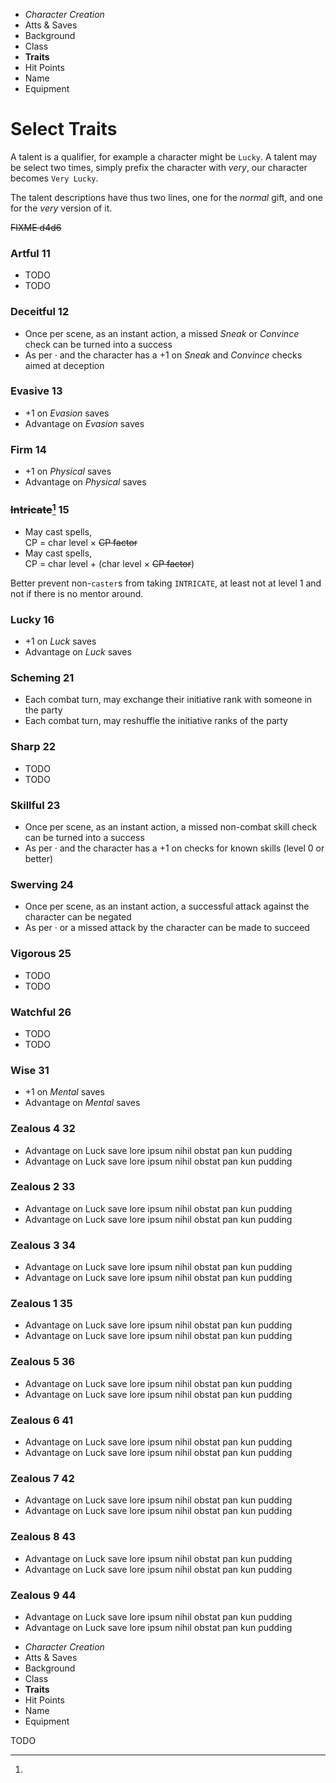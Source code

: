 
<!-- .margin.compass -->
* _Character Creation_
* Atts & Saves
* Background
* Class
* **Traits**
* Hit Points
* Name
* Equipment


# Select Traits

A talent is a qualifier, for example a character might be `Lucky`. A talent may be select two times, simply prefix the character with _very_, our character becomes `Very Lucky`.

The talent descriptions have thus two lines, one for the _normal_ gift, and one for the _very_ version of it.

~~FIXME d4d6~~



<!-- <div.trait> -->

### Artful **11**
* TODO
* TODO

<!-- </div> -->

<!-- <div.trait> -->

### Deceitful **12**
* Once per scene, as an instant action, a missed _Sneak_ or _Convince_ check can be turned into a success
* As per · and the character has a +1 on _Sneak_ and _Convince_ checks aimed at deception

<!-- </div> -->

<!-- <div.trait> -->

### Evasive **13**
* +1 on _Evasion_ saves
* Advantage on _Evasion_ saves

<!-- </div> -->

<!-- <div.trait> -->

### Firm **14**
* +1 on _Physical_ saves
* Advantage on _Physical_ saves

<!-- </div> -->

<!-- <div.trait> -->

### ~~Intricate~~[^1] **15**
* May cast spells,<br/>CP = char level × ~~CP factor~~
* May cast spells,<br/>CP = char level + (char level × ~~CP factor~~)

[^1]:
  Better prevent non-`caster`s from taking `INTRICATE`, at least not at level 1 and not if there is no mentor around.

<!-- </div> -->

<!-- <div.trait> -->

### Lucky **16**
* +1 on _Luck_ saves
* Advantage on _Luck_ saves

<!-- </div> -->

<!-- <div.trait> -->

### Scheming **21**
* Each combat turn,  may exchange their initiative rank with someone in the party
* Each combat turn,  may reshuffle the initiative ranks of the party

<!-- </div> -->

<!-- <div.trait> -->

### Sharp **22**
* TODO
* TODO

<!-- </div> -->

<!-- <div.trait> -->

### Skillful **23**
* Once per scene, as an instant action, a missed non-combat skill check can be turned into a success
* As per · and the character has a +1 on checks for known skills (level 0 or better)

<!-- </div> -->

<!-- <div.trait> -->

### Swerving **24**
* Once per scene, as an instant action, a successful attack against the character can be negated
* As per · or a missed attack by the character can be made to succeed

<!-- </div> -->

<!-- <div.trait> -->

### Vigorous **25**
* TODO
* TODO

<!-- </div> -->

<!-- <div.trait> -->

### Watchful **26**
* TODO
* TODO

<!-- </div> -->

<!-- <div.trait> -->

### Wise **31**
* +1 on _Mental_ saves
* Advantage on _Mental_ saves

<!-- </div> -->

<!-- <div.trait> -->

### Zealous 4 **32**
* Advantage on Luck save lore ipsum nihil obstat pan kun pudding
* Advantage on Luck save lore ipsum nihil obstat pan kun pudding

<!-- </div> -->

<!-- <div.trait> -->

### Zealous 2 **33**
* Advantage on Luck save lore ipsum nihil obstat pan kun pudding
* Advantage on Luck save lore ipsum nihil obstat pan kun pudding

<!-- </div> -->

<!-- <div.trait> -->

### Zealous 3 **34**
* Advantage on Luck save lore ipsum nihil obstat pan kun pudding
* Advantage on Luck save lore ipsum nihil obstat pan kun pudding

<!-- </div> -->

<!-- <div.trait> -->

### Zealous 1 **35**
* Advantage on Luck save lore ipsum nihil obstat pan kun pudding
* Advantage on Luck save lore ipsum nihil obstat pan kun pudding

<!-- </div> -->

<!-- <div.trait> -->

### Zealous 5 **36**
* Advantage on Luck save lore ipsum nihil obstat pan kun pudding
* Advantage on Luck save lore ipsum nihil obstat pan kun pudding

<!-- </div> -->

<!-- <div.trait> -->

### Zealous 6 **41**
* Advantage on Luck save lore ipsum nihil obstat pan kun pudding
* Advantage on Luck save lore ipsum nihil obstat pan kun pudding

<!-- </div> -->

<!-- <div.trait> -->

### Zealous 7 **42**
* Advantage on Luck save lore ipsum nihil obstat pan kun pudding
* Advantage on Luck save lore ipsum nihil obstat pan kun pudding

<!-- </div> -->

<!-- <div.trait> -->

### Zealous 8 **43**
* Advantage on Luck save lore ipsum nihil obstat pan kun pudding
* Advantage on Luck save lore ipsum nihil obstat pan kun pudding

<!-- </div> -->

<!-- <div.trait> -->

### Zealous 9 **44**
* Advantage on Luck save lore ipsum nihil obstat pan kun pudding
* Advantage on Luck save lore ipsum nihil obstat pan kun pudding

<!-- </div> -->



<!-- PAGE BREAK traits -->

<!-- .margin.compass -->
* _Character Creation_
* Atts & Saves
* Background
* Class
* **Traits**
* Hit Points
* Name
* Equipment


TODO

